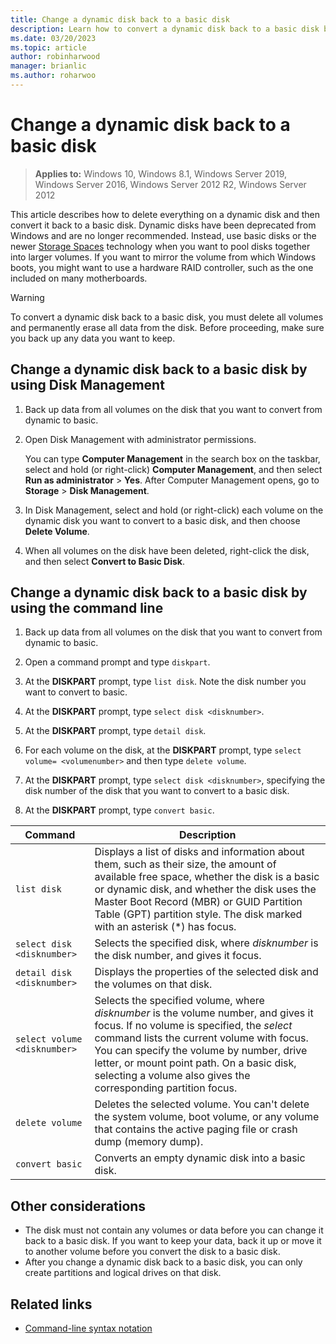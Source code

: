 ```yaml
---
title: Change a dynamic disk back to a basic disk
description: Learn how to convert a dynamic disk back to a basic disk by using Windows Disk Management or the command line.
ms.date: 03/20/2023
ms.topic: article
author: robinharwood
manager: brianlic
ms.author: roharwoo
---
```


# Change a dynamic disk back to a basic disk

> **Applies to:** Windows 10, Windows 8.1, Windows Server 2019, Windows Server 2016, Windows Server 2012 R2, Windows Server 2012

This article describes how to delete everything on a dynamic disk and then convert it back to a basic disk. Dynamic disks have been deprecated from Windows and are no longer recommended. Instead, use basic disks or the newer [Storage Spaces](../storage-spaces/overview.md) technology when you want to pool disks together into larger volumes. If you want to mirror the volume from which Windows boots, you might want to use a hardware RAID controller, such as the one included on many motherboards.

> [!WARNING]
> To convert a dynamic disk back to a basic disk, you must delete all volumes and permanently erase all data from the disk. Before proceeding, make sure you back up any data you want to keep.

## Change a dynamic disk back to a basic disk by using Disk Management

1. Back up data from all volumes on the disk that you want to convert from dynamic to basic.

1. Open Disk Management with administrator permissions.

   You can type **Computer Management** in the search box on the taskbar, select and hold (or right-click) **Computer Management**, and then select **Run as administrator** > **Yes**. After Computer Management opens, go to **Storage** > **Disk Management**.

1. In Disk Management, select and hold (or right-click) each volume on the dynamic disk you want to convert to a basic disk, and then choose **Delete Volume**.

1. When all volumes on the disk have been deleted, right-click the disk, and then select **Convert to Basic Disk**.

## Change a dynamic disk back to a basic disk by using the command line

1. Back up data from all volumes on the disk that you want to convert from dynamic to basic.

1. Open a command prompt and type `diskpart`.

1. At the **DISKPART** prompt, type `list disk`. Note the disk number you want to convert to basic.

1. At the **DISKPART** prompt, type `select disk <disknumber>`.

1. At the **DISKPART** prompt, type `detail disk`.

1. For each volume on the disk, at the **DISKPART** prompt, type `select volume= <volumenumber>` and then type `delete volume`.

1. At the **DISKPART** prompt, type `select disk <disknumber>`, specifying the disk number of the disk that you want to convert to a basic disk.

1. At the **DISKPART** prompt, type `convert basic`.

| Command  | Description |
| --- | --- |
| `list disk`                  | Displays a list of disks and information about them, such as their size, the amount of available free space, whether the disk is a basic or dynamic disk, and whether the disk uses the Master Boot Record (MBR) or GUID Partition Table (GPT) partition style. The disk marked with an asterisk (*) has focus. |
| `select disk <disknumber>`   | Selects the specified disk, where *disknumber* is the disk number, and gives it focus.  |
| `detail disk <disknumber>`   | Displays the properties of the selected disk and the volumes on that disk.  |
| `select volume <disknumber>` | Selects the specified volume, where *disknumber* is the volume number, and gives it focus. If no volume is specified, the *select* command lists the current volume with focus. You can specify the volume by number, drive letter, or mount point path. On a basic disk, selecting a volume also gives the corresponding partition focus. |
| `delete volume`  | Deletes the selected volume. You can't delete the system volume, boot volume, or any volume that contains the active paging file or crash dump (memory dump). |
| `convert basic`  | Converts an empty dynamic disk into a basic disk.  |

## Other considerations

- The disk must not contain any volumes or data before you can change it back to a basic disk. If you want to keep your data, back it up or move it to another volume before you convert the disk to a basic disk.
- After you change a dynamic disk back to a basic disk, you can only create partitions and logical drives on that disk.

## Related links

- [Command-line syntax notation](/previous-versions/orphan-topics/ws.11/cc742449(v=ws.11))
